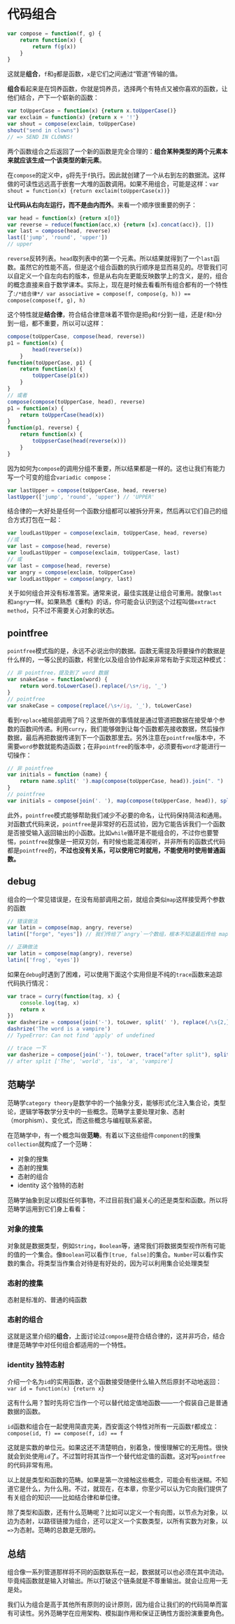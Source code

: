 # 代码组合

```js
var compose = function(f, g) {
    return function(x) {
        return f(g(x))
    }
}
```
这就是**组合**，`f`和`g`都是函数，`x`是它们之间通过“管道”传输的值。

**组合**看起来是在饲养函数，你就是饲养员，选择两个有特点又被你喜欢的函数，让他们结合，产下一个崭新的函数：

```js
var toUpperCase = function(x) {return x.toUpperCase()}
var exclaim = function(x) {return x + '!'}
var shout = compose(exclaim, toUpperCase)
shout("send in clowns")
// => SEND IN CLOWNS!
```
两个函数组合之后返回了一个新的函数是完全合理的：**组合某种类型的两个元素本来就应该生成一个该类型的新元素**。

在`compose`的定义中，`g`将先于`f`执行。因此就创建了一个从右到左的数据流。这样做的可读性远远高于嵌套一大堆的函数调用。如果不用组合，可能是这样：`var shout = function(x) {return exclaim(toUpperCase(x))}`

**让代码从右向左运行，而不是由内而外**。来看一个顺序很重要的例子：
```js
var head = function(x) {return x[0]}
var reverse = reduce(function(acc,x) {return [x].concat(acc)}, []) 
var last = compose(head, reverse)
last(['jump', 'round', 'upper'])
// upper
```

`reverse`反转列表。`head`取列表中的第一个元素。所以结果就得到了一个`last`函数。虽然它的性能不高，但是这个组合函数的执行顺序是显而易见的。尽管我们可以自定义一个自左向右的版本，但是从右向左更能反映数学上的含义，是的，组合的概念直接来自于数学课本。实际上，现在是时候去看看所有组合都有的一个特性了:`/*结合律*/ var associative = compose(f, compose(g, h)) == compose(compose(f, g), h)`

这个特性就是**结合律**，符合结合律意味着不管你是把`g`和`f`分到一组，还是`f`和`h`分到一组，都不重要，所以可以这样：
```js
compose(toUpperCase, compose(head, reverse))
p1 = function(x) {
        head(reverse(x))
    }
function(toUpperCase, p1) {
    return function(x) {
        toUpperCase(p1(x))
    }
}
// 或者
compose(compose(toUpperCase, head), reverse)
p1 = function(x) {
    return toUpperCase(head(x))
}
function(p1, reverse) {
    return function(x) {
        toUppserCase(head(reverse(x)))
    }
}
```
因为如何为`compose`的调用分组不重要，所以结果都是一样的。这也让我们有能力写一个可变的组合`variadic compose`：
```js
var lastUpper = compose(toUpperCase, head, reverse)
lastUpper(['jump', 'round', 'upper') // 'UPPER'
```

结合律的一大好处是任何一个函数分组都可以被拆分开来，然后再以它们自己的组合方式打包在一起：

```js
var loudLastUpper = compose(exclaim, toUpperCase, head, reverse)
//或
var last = compose(head, reverse)
var loudLastUpper = compose(exclaim, toUpperCase, last)
// 或
var last = compose(head, reverse)
var angry = compose(exclaim, toUpperCase)
var loudLastUpper = compose(angry, last)
```
关于如何组合并没有标准答案。通常来说，最佳实践是让组合可重用。就像`last`和`angry`一样。如果熟悉《重构》的话，你可能会认识到这个过程叫做`extract method`，只不过不需要关心对象的状态。

## pointfree

`pointfree`模式指的是，永远不必说出你的数据。函数无需提及将要操作的数据是什么样的，一等公民的函数，柯里化以及组合协作起来非常有助于实现这种模式：
```js
// 非 pointfree，提及到了 word 数据
var snakeCase = function(word) {
    return word.toLowerCase().replace(/\s+/ig, '_')
}
// pointfree
var snakeCase = compose(replace(/\s+/ig, '_'), toLowerCase)
```
看到`replace`被局部调用了吗？这里所做的事情就是通过管道把数据在接受单个参数的函数间传递。利用`curry`，我们能够做到让每个函数都先接收数据，然后操作数据，最后再把数据传递到下一个函数那里去。另外注意在`pointfree`版本中，不需要`word`参数就能构造函数；在非`pointfree`的版本中，必须要有`word`才能进行一切操作：
```js
// 非 pointfree
var initials = function (name) {
    return name.split(' ').map(compose(toUpperCase, head)).join(". ")
}
// pointfree
var initials = compose(join('. '), map(compose(toUpperCase, head)), split(' '))
```
此外，`pointfree`模式能够帮助我们减少不必要的命名，让代码保持简洁和通用。对函数式代码来说，`pointfree`是非常好的石蕊试验，因为它能告诉我们一个函数是否接受输入返回输出的小函数。比如`while`循环是不能组合的，不过你也要警惕，`pointfree`就像是一把双刃剑，有时候也能混淆视听，并非所有的函数式代码都是`pointfree`的，**不过也没有关系，可以使用它时就用，不能使用时使用普通函数。**

## debug

组合的一个常见错误是，在没有局部调用之前，就组合类似`map`这样接受两个参数的函数
```js
// 错误做法
var latin = compose(map, angry, reverse)
latin(["forge", "eyes"]) // 我们传给了`angry`一个数组，根本不知道最后传给 map 的是什么

// 正确做法
var latin = compose(map(angry), reverse)
latin(['frog', 'eyes'])
```

如果在`debug`时遇到了困难，可以使用下面这个实用但是不纯的`trace`函数来追踪代码执行情况：
```js
var trace = curry(function(tag, x) {
    console.log(tag, x)
    return x
})
var dasherize = compose(join('-'), toLower, split(' '), replace(/\s{2,}/ig, ' ')
dashrize('The word is a vampire')
// TypeError: Can not find 'apply' of undefined

// trace 一下
var dasherize = compose(join('-'), toLower, trace("after split"), split(' '), replace(/\s{2,}/ig, ' '))
// after split ['The', 'world', 'is', 'a', 'vampire']

```

## 范畴学

范畴学`category theory`是数学中的一个抽象分支，能够形式化注入集合论，类型论，逻辑学等数学分支中的一些概念。范畴学主要处理对象、态射（morphism）、变化式，而这些概念与编程联系紧密。

在范畴学中，有一个概念叫做**范畴**。有着以下这些组件`component`的搜集`collection`就构成了一个范畴：
- 对象的搜集
- 态射的搜集
- 态射的组合
- identity 这个独特的态射

范畴学抽象到足以模拟任何事物，不过目前我们最关心的还是类型和函数。所以将范畴学运用到它们身上看看：

### 对象的搜集
对象就是数据类型，例如`String`，`Boolean`等，通常我们将数据类型视作所有可能的值的一个集合。像`Boolean`可以看作`[true, false]`的集合。`Number`可以看作实数的集合。将类型当作集合对待是有好处的，因为可以利用集合论处理类型
### 态射的搜集
态射是标准的、普通的纯函数
### 态射的组合
这就是这里介绍的**组合**，上面讨论过`compose`是符合结合律的，这并非巧合，结合律是范畴学中对任何组合都适用的一个特性。
### identity 独特态射
介绍一个名为`id`的实用函数，这个函数接受随便什么输入然后原封不动地返回：`var id = function(x) {return x}`

这有什么用？暂时先将它当作一个可以替代给定值地函数——一个假装自己是普通数据的函数。

`id`函数和组合在一起使用简直完美，西安面这个特性对所有一元函数`f`都成立：`compose(id, f) == compose(f, id) == f`

这就是实数的单位元。如果这还不清楚明白，别着急，慢慢理解它的无用性。很快就会到处使用`id`了。不过暂时将其当作一个替代给定值的函数。这对写`pointfree`的代码非常有用。

以上就是类型和函数的范畴。如果是第一次接触这些概念，可能会有些迷糊。不知道它是什么，为什么用。不过，就现在，在本章，你至少可以认为它向我们提供了有关组合的知识——比如结合律和单位律。

除了类型和函数，还有什么范畴呢？比如可以定义一个有向图，以节点为对象，以边为态射，以路径链接为组合，还可以定义一个实数类型，以所有实数为对象，以`=>`为态射。范畴的总数是无限的。

## 总结
组合像一系列管道那样将不同的函数联系在一起，数据就可以也必须在其中流动。毕竟纯函数就是输入对输出。所以打破这个链条就是不尊重输出。就会让应用一无是处。

我们认为组合是高于其他所有原则的设计原则，因为组合让我们的的代码简单而富有可读性。另外范畴学在应用架构、模拟副作用和保证正确性方面扮演重要角色。

